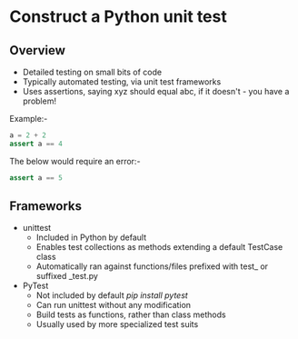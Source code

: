 <!-- cSpell:ignore  pytest,-->

# Construct a Python unit test

## Overview

* Detailed testing on small bits of code
* Typically automated testing, via unit test frameworks
* Uses assertions, saying xyz should equal abc, if it doesn't - you have a problem!

Example:-

```python
a = 2 + 2
assert a == 4
```

The below would require an error:-

```python
assert a == 5
```

## Frameworks

* unittest
    * Included in Python by default
    * Enables test collections as methods extending a default TestCase class
    * Automatically ran against functions/files prefixed with test_ or suffixed _test.py
* PyTest
    * Not included by default *pip install pytest*
    * Can run unittest without any modification
    * Build tests as functions, rather than class methods
    * Usually used by more specialized test suits

